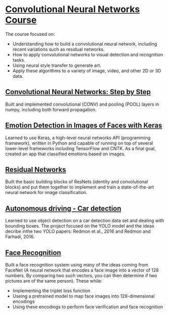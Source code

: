 # [Convolutional Neural Networks Course](https://github.com/Omar-Martinez/Deep-Learning-Specialization/tree/master/3.%20Convolutional%20Neural%20Networks%20Course)
The course focused on:
- Understanding how to build a convolutional neural network, including recent variations such as residual networks. 
- How to apply convolutional networks to visual detection and recognition tasks.
- Using neural style transfer to generate art. 
- Apply these algorithms to a variety of image, video, and other 2D or 3D data. 

## [Convolutional Neural Networks: Step by Step](https://github.com/Omar-Martinez/Deep-Learning-Specialization/blob/master/3.%20Convolutional%20Neural%20Networks%20Course/week1/Convolution_model_Step_by_Step_v2a.ipynb)
Built and implemented convolutional (CONV) and pooling (POOL) layers in numpy, including both forward propagation.

## [Emotion Detection in Images of Faces with Keras](https://github.com/Omar-Martinez/Deep-Learning-Specialization/blob/master/3.%20Convolutional%20Neural%20Networks%20Course/week2/KerasTutorial/Keras_Tutorial_v2a.ipynb)
Learned to use Keras, a high-level neural networks API (programming framework), written in Python and capable of running on top of several lower-level frameworks including TensorFlow and CNTK. As a final goal, created an app that classified emotions based on images.

## [Residual Networks](https://github.com/Omar-Martinez/Deep-Learning-Specialization/blob/master/3.%20Convolutional%20Neural%20Networks%20Course/week2/ResNets/Residual_Networks_v2a.ipynb)
Built the basic building blocks of ResNets (identity and convolutional blocks) and put them together to implement and train a state-of-the-art neural network for image classification.

## [Autonomous driving - Car detection](https://github.com/Omar-Martinez/Deep-Learning-Specialization/blob/master/3.%20Convolutional%20Neural%20Networks%20Course/week3/Car%20detection%20for%20Autonomous%20Driving/Autonomous_driving_application_Car_detection_v3a.ipynb)
Learned to use object detection on a car detection data set and dealing with bounding boxes. The project focused on the YOLO model and the ideas decribe inthe two YOLO papers: Redmon et al., 2016 and Redmon and Farhadi, 2016.

## [Face Recognition](https://github.com/Omar-Martinez/Deep-Learning-Specialization/blob/master/3.%20Convolutional%20Neural%20Networks%20Course/week4/Face%20Recognition/Face_Recognition_v3a.ipynb)
Built a face recognition system using many of the ideas coming from FaceNet (A neural network that encodes a face image into a vector of 128 numbers. By comparing two such vectors, you can then determine if two pictures are of the same person). These while:
- Implementing the triplet loss function
- Useing a pretrained model to map face images into 128-dimensional encodings
- Using these encodings to perform face verification and face recognition
